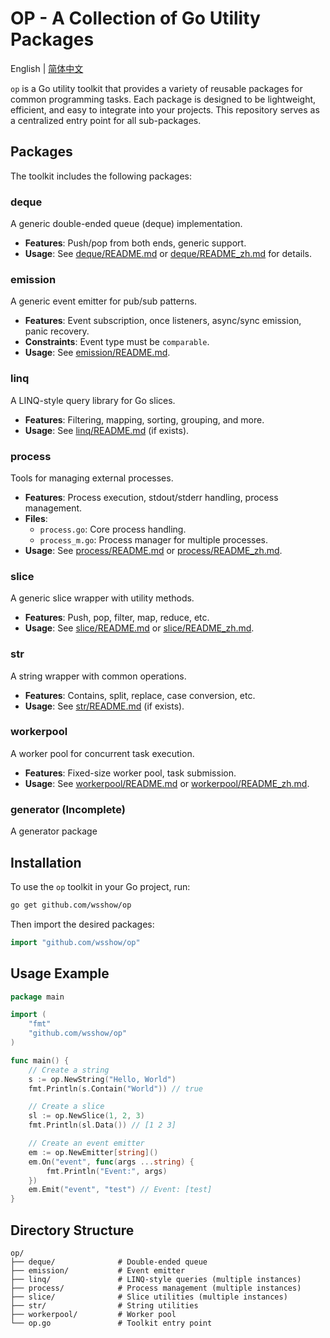 # OP - A Collection of Go Utility Packages

English | [简体中文](README_zh.md)

`op` is a Go utility toolkit that provides a variety of reusable packages for common programming tasks. Each package is designed to be lightweight, efficient, and easy to integrate into your projects. This repository serves as a centralized entry point for all sub-packages.

## Packages

The toolkit includes the following packages:

### deque

A generic double-ended queue (deque) implementation.

- **Features**: Push/pop from both ends, generic support.
- **Usage**: See [deque/README.md](deque/README.md) or [deque/README_zh.md](deque/README_zh.md) for details.

### emission

A generic event emitter for pub/sub patterns.

- **Features**: Event subscription, once listeners, async/sync emission, panic recovery.
- **Constraints**: Event type must be `comparable`.
- **Usage**: See [emission/README.md](emission/README.md).

### linq

A LINQ-style query library for Go slices.

- **Features**: Filtering, mapping, sorting, grouping, and more.
- **Usage**: See [linq/README.md](linq/README.md) (if exists).

### process

Tools for managing external processes.

- **Features**: Process execution, stdout/stderr handling, process management.
- **Files**:
  - `process.go`: Core process handling.
  - `process_m.go`: Process manager for multiple processes.
- **Usage**: See [process/README.md](process/README.md) or [process/README_zh.md](process/README_zh.md).

### slice

A generic slice wrapper with utility methods.

- **Features**: Push, pop, filter, map, reduce, etc.
- **Usage**: See [slice/README.md](slice/README.md) or [slice/README_zh.md](slice/README_zh.md).

### str

A string wrapper with common operations.

- **Features**: Contains, split, replace, case conversion, etc.
- **Usage**: See [str/README.md](str/README.md) (if exists).

### workerpool

A worker pool for concurrent task execution.

- **Features**: Fixed-size worker pool, task submission.
- **Usage**: See [workerpool/README.md](workerpool/README.md) or [workerpool/README_zh.md](workerpool/README_zh.md).

### generator (Incomplete)

A generator package

## Installation

To use the `op` toolkit in your Go project, run:

```bash
go get github.com/wsshow/op
```

Then import the desired packages:

```go
import "github.com/wsshow/op"
```

## Usage Example

```go
package main

import (
	"fmt"
	"github.com/wsshow/op"
)

func main() {
	// Create a string
	s := op.NewString("Hello, World")
	fmt.Println(s.Contain("World")) // true

	// Create a slice
	sl := op.NewSlice(1, 2, 3)
	fmt.Println(sl.Data()) // [1 2 3]

	// Create an event emitter
	em := op.NewEmitter[string]()
	em.On("event", func(args ...string) {
		fmt.Println("Event:", args)
	})
	em.Emit("event", "test") // Event: [test]
}
```

## Directory Structure

```
op/
├── deque/              # Double-ended queue
├── emission/           # Event emitter
├── linq/               # LINQ-style queries (multiple instances)
├── process/            # Process management (multiple instances)
├── slice/              # Slice utilities (multiple instances)
├── str/                # String utilities
├── workerpool/         # Worker pool
└── op.go               # Toolkit entry point
```
